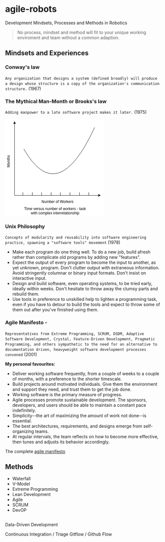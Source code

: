 # agile-robots
Development Mindsets, Processes and Methods in Robotics

> No process, mindset and method will fit to your unique working enviroment and team without a common adaption.

## Mindsets and Experiences 
### Conway's law
`Any organization that designs a system (defined broadly) will produce a design whose structure is a copy of the organization's communication structure.` (1967)

### The Mythical Man-Month or Brooks's law

`Adding manpower to a late software project makes it later.` (1975)

![the mythical man-month](img/mythical_man_month.png)

### Unix Philosophy

`Concepts of modularity and reusability into software engineering practice, spawning a "software tools" movement` (1978)

* Make each program do one thing well. To do a new job, build afresh rather than complicate old programs by adding new "features".
* Expect the output of every program to become the input to another, as yet unknown, program. Don't clutter output with extraneous information. Avoid stringently columnar or binary input formats. Don't insist on interactive input.
* Design and build software, even operating systems, to be tried early, ideally within weeks. Don't hesitate to throw away the clumsy parts and rebuild them.
* Use tools in preference to unskilled help to lighten a programming task, even if you have to detour to build the tools and expect to throw some of them out after you've finished using them.

### Agile Manifesto -  

`Representatives from Extreme Programming, SCRUM, DSDM, Adaptive Software Development, Crystal, Feature-Driven Development, Pragmatic Programming, and others sympathetic to the need for an alternative to documentation driven, heavyweight software development processes convened` (2001)

**My personal favourites:**
* Deliver working software frequently, from a couple of weeks to a couple of months, with a preference to the shorter timescale.
* Build projects around motivated individuals. Give them the environment and support they need, and trust them to get the job done.
* Working software is the primary measure of progress.
* Agile processes promote sustainable development. The sponsors, developers, and users should be able to maintain a constant pace indefinitely.
* Simplicity--the art of maximizing the amount of work not done--is essential.
* The best architectures, requirements, and designs emerge from self-organizing teams.
* At regular intervals, the team reflects on how to become more effective, then tunes and adjusts its behavior accordingly.

The complete [agile manifesto](https://agilemanifesto.org/principles.html)

## Methods
* Waterfall
* V-Model
* Extreme Programming
* Lean Development
* Agile 
* SCRUM
* DevOP

## 


Data-Driven Development

Continuous Integration / 
Triage
Gitflow / Github Flow
